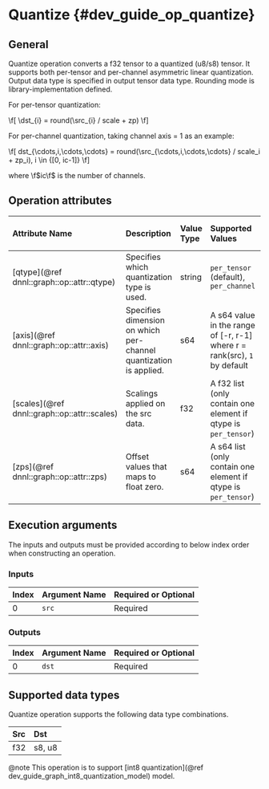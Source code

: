 Quantize {#dev_guide_op_quantize}
=================================

## General

Quantize operation converts a f32 tensor to a quantized (u8/s8) tensor. It
supports both per-tensor and per-channel asymmetric linear quantization. Output
data type is specified in output tensor data type. Rounding mode is
library-implementation defined.

For per-tensor quantization:

  \f[ \dst_{i} = round(\src_{i} / scale + zp) \f]

For per-channel quantization, taking channel axis = 1 as an example:

   \f[ dst_{\cdots,i,\cdots,\cdots} = round(\src_{\cdots,i,\cdots,\cdots} / scale_i + zp_i), i \in {[0, ic-1]} \f]

where \f$ic\f$ is the number of channels.

## Operation attributes

| Attribute Name                               | Description                                                       | Value Type | Supported Values                                                          | Required or Optional |
|:---------------------------------------------|:------------------------------------------------------------------|:-----------|:--------------------------------------------------------------------------|:---------------------|
| [qtype](@ref dnnl::graph::op::attr::qtype)   | Specifies which quantization type is used.                        | string     | `per_tensor` (default), `per_channel`                                     | Optional             |
| [axis](@ref dnnl::graph::op::attr::axis)     | Specifies dimension on which per-channel quantization is applied. | s64        | A s64 value in the range of [-r, r-1] where r = rank(src), `1` by default | Optional             |
| [scales](@ref dnnl::graph::op::attr::scales) | Scalings applied on the src data.                                 | f32        | A f32 list (only contain one element if qtype is `per_tensor`)            | Required             |
| [zps](@ref dnnl::graph::op::attr::zps)       | Offset values that maps to float zero.                            | s64        | A s64 list (only contain one element if qtype is `per_tensor`)            | Required             |

## Execution arguments

The inputs and outputs must be provided according to below index order when
constructing an operation.

### Inputs

| Index | Argument Name | Required or Optional |
|:------|:--------------|:---------------------|
| 0     | `src`         | Required             |

### Outputs

| Index | Argument Name | Required or Optional |
|:------|:--------------|:---------------------|
| 0     | `dst`         | Required             |

## Supported data types

Quantize operation supports the following data type combinations.

| Src | Dst    |
|:----|:-------|
| f32 | s8, u8 |

@note This operation is to support
[int8 quantization](@ref dev_guide_graph_int8_quantization_model) model.
